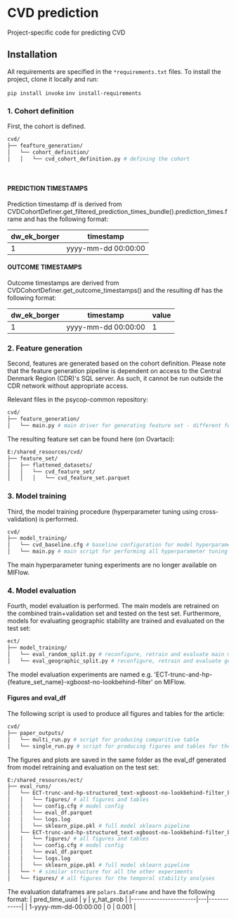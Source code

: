# CVD prediction
Project-specific code for predicting CVD

## Installation
All requirements are specified in the `*requirements.txt` files. To install the project, clone it locally and run:

`pip install invoke`
`inv install-requirements`

### 1. Cohort definition
First, the cohort is defined. 
```bash
cvd/  
├── feafture_generation/ 
│   └── cohort_definition/
│   │   └── cvd_cohort_definition.py # defining the cohort
```

<br />


#### PREDICTION TIMESTAMPS
Prediction timestamp df is derived from CVDCohortDefiner.get_filtered_prediction_times_bundle().prediction_times.frame and has the following format:

| dw_ek_borger | timestamp           |
|--------------|---------------------|
| 1            | yyyy-mm-dd 00:00:00 |


#### OUTCOME TIMESTAMPS
Outcome timestamps are derived from CVDCohortDefiner.get_outcome_timestamps() and the resulting df has the following format:

| dw_ek_borger | timestamp       | value        |
|--------------|---------------------|---------------------|
| 1            | yyyy-mm-dd 00:00:00 | 1|


### 2. Feature generation
Second, features are generated based on the cohort definition. Please note that the feature generation pipeline is dependent on access to the Central Denmark Region (CDR)'s SQL server. As such, it cannot be run outside the CDR network without appropriate access.

Relevant files in the psycop-common repository: 
```bash
cvd/  
├── feature_generation/ 
│   └── main.py # main driver for generating feature set - different feature layers are defined in the script
```

The resulting feature set can be found here (on Ovartaci): 
```bash
E:/shared_resources/cvd/
├── feature_set/ 
│   ├── flattened_datasets/ 
│   │   └── cvd_feature_set/
│   │   │   └── cvd_feature_set.parquet
```


### 3. Model training
Third, the model training procedure (hyperparameter tuning using cross-validation) is performed.

```bash
cvd/ 
├── model_training/
│   └── cvd_baseline.cfg # baseline configuration for model hyperparameter tuning
│   └── main.py # main script for performing all hyperparameter tuning experiments
```

The main hyperparameter tuning experiments are no longer available on MlFlow.


### 4. Model evaluation
Fourth, model evaluation is performed. The main models are retrained on the combined train+validation set and tested on the test set. Furthermore, models for evaluating geographic stability are trained and evaluated on the test set:

```bash
ect/
├── model_training/
│   └── eval_random_split.py # reconfigure, retrain and evaluate main model
│   └── eval_geographic_split.py # reconfigure, retrain and evaluate geographic stability (trained on east and west sites, evaluated on central sites)
```

The model evaluation experiments are named e.g. 'ECT-trunc-and-hp-{feature_set_name}-xgboost-no-lookbehind-filter' on MlFlow.

#### Figures and eval_df

The following script is used to produce all figures and tables for the article:

```bash
cvd/
├── paper_outputs/
│   └── multi_run.py # script for producing comparitive table
│   └── single_run.py # script for producing figures and tables for the main model (XGBoost model based only on layers 1 + 2)
```

The figures and plots are saved in the same folder as the eval_df generated from model retraining and evaluation on the test set:

```bash
E:/shared_resources/ect/
├── eval_runs/
│   └── ECT-trunc-and-hp-structured_text-xgboost-no-lookbehind-filter_best_run_evaluated_on_test/
│   │   └── figures/ # all figures and tables
│   │   └── config.cfg # model config
│   │   └── eval_df.parquet
│   │   └── logs.log
│   │   └── sklearn_pipe.pkl # full model sklearn pipeline
│   └── ECT-trunc-and-hp-structured_text-xgboost-no-lookbehind-filter_best_run_evaluated_on_geographic_test/
│   │   └── figures/ # all figures and tables
│   │   └── config.cfg # model config
│   │   └── eval_df.parquet
│   │   └── logs.log
│   │   └── sklearn_pipe.pkl # full model sklearn pipeline
│   └── * # similar structure for all the other experiments
│   └── figures/ # all figures for the temporal stability analyses
```

The evaluation dataframes are `polars.DataFrame` and have the following format:
| pred_time_uuid        | y | y_hat_prob |
|-----------------------|---|------------|
| 1-yyyy-mm-dd-00:00:00 | 0 | 0.001      |

